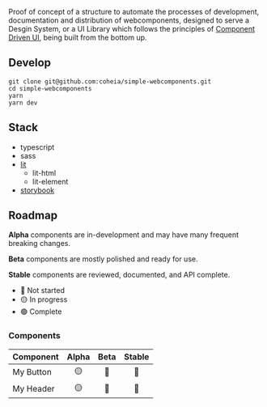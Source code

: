 Proof of concept of a structure to automate the processes of development, documentation and distribution of webcomponents, designed to serve a Desgin System, or a UI Library which follows the principles of [Component Driven UI](https://www.componentdriven.org/), being built from the bottom up.

## Develop
```console
git clone git@github.com:coheia/simple-webcomponents.git
cd simple-webcomponents
yarn
yarn dev
```

## Stack
- typescript
- sass
- [lit](https://lit.dev/)
  - lit-html
  - lit-element
- [storybook](https://storybook.js.org/)

## Roadmap

**Alpha** components are in-development and may have many frequent breaking
changes.

**Beta** components are mostly polished and ready for use.

**Stable** components are reviewed, documented, and API complete.

-   🔴 Not started
-   🟡 In progress
-   🟢 Complete

### Components

Component                     | Alpha | Beta  | Stable
----------------------------- | :---: | :---: | :---:
My Button                     | 🟡    | 🔴    | 🔴
My Header                     | 🟡    | 🔴    | 🔴
